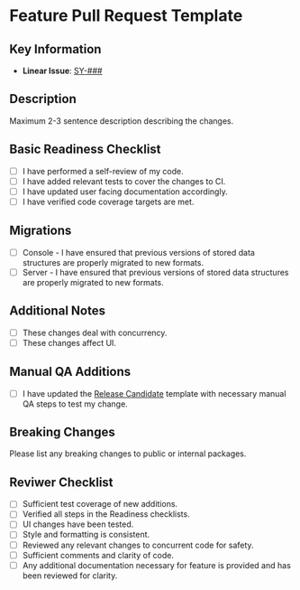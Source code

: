 # Feature Pull Request Template

## Key Information

- **Linear Issue**: [SY-###]()

## Description

Maximum 2-3 sentence description describing the changes.

## Basic Readiness Checklist

- [ ] I have performed a self-review of my code.
- [ ] I have added relevant tests to cover the changes to CI.
- [ ] I have updated user facing documentation accordingly.
- [ ] I have verified code coverage targets are met.

## Migrations

- [ ] Console - I have ensured that previous versions of stored data structures are 
properly migrated to new formats.
- [ ] Server - I have ensured that previous versions of stored data structures are 
properly migrated to new formats.

##  Additional Notes
- [ ] These changes deal with concurrency.
- [ ] These changes affect UI.

## Manual QA Additions

- [ ] I have updated the [Release Candidate](/.github/PULL_REQUEST_TEMPLATE/rc.md) template
with necessary manual QA steps to test my change.

## Breaking Changes

Please list any breaking changes to public or internal packages.

## Reviwer Checklist
- [ ] Sufficient test coverage of new additions.
- [ ] Verified all steps in the Readiness checklists.
- [ ] UI changes have been tested.
- [ ] Style and formatting is consistent.
- [ ] Reviewed any relevant changes to concurrent code for safety. 
- [ ] Sufficient comments and clarity of code.
- [ ] Any additional documentation necessary for feature is provided and has been reviewed for clarity.